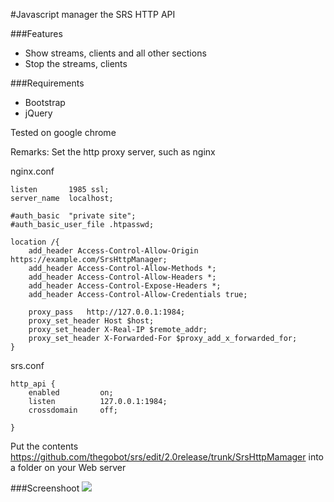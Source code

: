 #Javascript manager the SRS HTTP API

###Features
* Show streams, clients and all other sections
* Stop the streams, clients

###Requirements
* Bootstrap
* jQuery

Tested on google chrome

Remarks:
Set the http proxy server, such as nginx

nginx.conf
```
listen       1985 ssl;
server_name  localhost;

#auth_basic  "private site";
#auth_basic_user_file .htpasswd;                

location /{       
    add_header Access-Control-Allow-Origin https://example.com/SrsHttpManager;
    add_header Access-Control-Allow-Methods *;
    add_header Access-Control-Allow-Headers *;
    add_header Access-Control-Expose-Headers *;
    add_header Access-Control-Allow-Credentials true;
    
    proxy_pass   http://127.0.0.1:1984;                
    proxy_set_header Host $host;
    proxy_set_header X-Real-IP $remote_addr;
    proxy_set_header X-Forwarded-For $proxy_add_x_forwarded_for;            
}
```

srs.conf
```
http_api {
    enabled         on;
    listen          127.0.0.1:1984;
    crossdomain     off;
    
}
```

Put the contents https://github.com/thegobot/srs/edit/2.0release/trunk/SrsHttpMamager into a folder on your Web server 

###Screenshoot
![](https://s16.postimg.org/4g29fjaol/srs.png)
